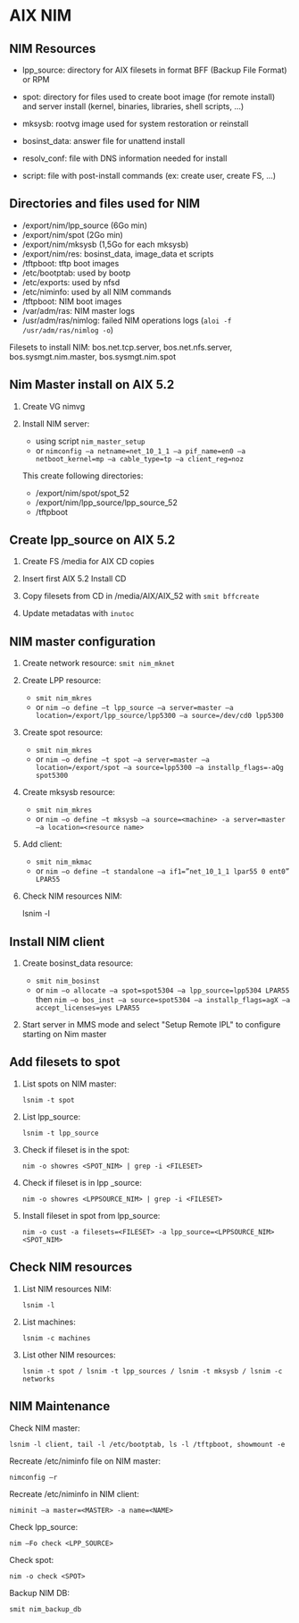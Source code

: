 AIX NIM
=======

NIM Resources
-------------

 - lpp_source: directory for AIX filesets in format BFF (Backup File Format) or RPM

 - spot: directory for files used to create boot image (for remote install) and server install (kernel, binaries, libraries, shell scripts, ...)

 - mksysb: rootvg image used for system restoration or reinstall

 - bosinst_data: answer file for unattend install

 - resolv_conf: file with DNS information needed for install

 - script: file with post-install commands (ex: create user, create FS, ...)

Directories and files used for NIM
----------------------------------

 - /export/nim/lpp_source (6Go min)
 - /export/nim/spot (2Go min)
 - /export/nim/mksysb (1,5Go for each mksysb)
 - /export/nim/res: bosinst_data, image_data et scripts
 - /tftpboot: tftp boot images
 - /etc/bootptab: used by bootp
 - /etc/exports: used by nfsd
 - /etc/niminfo: used by all NIM commands
 - /tftpboot: NIM boot images
 - /var/adm/ras: NIM master logs
 - /usr/adm/ras/nimlog: failed NIM operations logs (`aloi -f /usr/adm/ras/nimlog -o`)

Filesets to install NIM: bos.net.tcp.server, bos.net.nfs.server, bos.sysmgt.nim.master, bos.sysmgt.nim.spot

Nim Master install on AIX 5.2
-----------------------------

1. Create VG nimvg

1. Install NIM server:
   - using script `nim_master_setup`
   - or `nimconfig –a netname=net_10_1_1 –a pif_name=en0 –a netboot_kernel=mp –a cable_type=tp –a client_reg=noz`

   This create following directories:
   - /export/nim/spot/spot_52
   - /export/nim/lpp_source/lpp_source_52
   - /tftpboot

Create lpp_source on AIX 5.2
----------------------------

1. Create FS /media for AIX CD copies

1. Insert first AIX 5.2 Install CD

1. Copy filesets from CD in /media/AIX/AIX_52 with `smit bffcreate`

1. Update metadatas with `inutoc`

NIM master configuration
------------------------

1. Create network resource: `smit nim_mknet`

1. Create LPP resource:
   - `smit nim_mkres`
   - or `nim –o define –t lpp_source –a server=master –a location=/export/lpp_source/lpp5300 –a source=/dev/cd0 lpp5300`

1. Create spot resource:
   - `smit nim_mkres`
   - or `nim –o define –t spot –a server=master –a location=/export/spot –a source=lpp5300 –a installp_flags=-aQg spot5300`

1. Create mksysb resource:
   - `smit nim_mkres`
   - or `nim –o define –t mksysb –a source=<machine> -a server=master –a location=<resource name>`

1. Add client:
   - `smit nim_mkmac`
   - or `nim –o define –t standalone –a if1=”net_10_1_1 lpar55 0 ent0” LPAR55`

1. Check NIM resources NIM:

    lsnim -l

Install NIM client
------------------

1. Create bosinst_data resource:

   - `smit nim_bosinst`
   - or `nim –o allocate –a spot=spot5304 –a lpp_source=lpp5304 LPAR55`
     then `nim –o bos_inst –a source=spot5304 –a installp_flags=agX –a accept_licenses=yes LPAR55`

1. Start server in MMS mode and select "Setup Remote IPL" to configure starting on Nim master

Add filesets to spot
--------------------

1. List spots on NIM master:

    `lsnim -t spot`

1. List lpp_source:

    `lsnim -t lpp_source`

1. Check if fileset is in the spot:

    `nim -o showres <SPOT_NIM> | grep -i <FILESET>`

1. Check if fileset is in lpp _source:

    `nim -o showres <LPPSOURCE_NIM> | grep -i <FILESET>`

1. Install fileset in spot from lpp_source:

    `nim -o cust -a filesets=<FILESET> -a lpp_source=<LPPSOURCE_NIM> <SPOT_NIM>`

Check NIM resources
-------------------

1. List NIM resources NIM:

    `lsnim -l`

1. List machines:

    `lsnim -c machines`

1. List other NIM resources:

    `lsnim -t spot / lsnim -t lpp_sources / lsnim -t mksysb / lsnim -c networks`

NIM Maintenance
---------------

Check NIM master:

    lsnim -l client, tail -l /etc/bootptab, ls -l /tftpboot, showmount -e

Recreate /etc/niminfo file on NIM master:

    nimconfig –r

Recreate /etc/niminfo in NIM client:

    niminit –a master=<MASTER> -a name=<NAME>

Check lpp_source:

    nim –Fo check <LPP_SOURCE>

Check spot:

    nim -o check <SPOT>

Backup NIM DB:

    smit nim_backup_db
